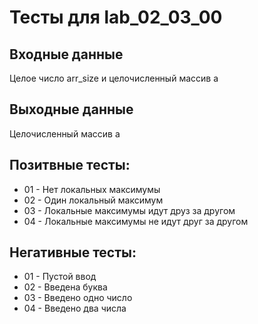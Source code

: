 # Тесты для lab_02_03_00
## Входные данные
Целое число arr_size и целочисленный массив a

## Выходные данные
Целочисленный массив a

## Позитвные тесты:
- 01 - Нет локальных максимумы
- 02 - Один локальный максимум 
- 03 - Локальные максимумы идут друз за другом
- 04 - Локальные максимумы не идут друг за другом

## Негативные тесты:
- 01 - Пустой ввод
- 02 - Введена буква
- 03 - Введено одно число
- 04 - Введено два числа